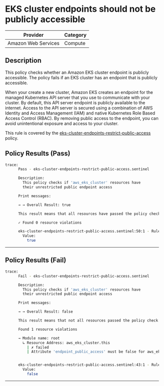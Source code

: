 # EKS cluster endpoints should not be publicly accessible

| Provider            | Category     |
|---------------------|--------------|
| Amazon Web Services | Compute      |

## Description

This policy checks whether an Amazon EKS cluster endpoint is publicly accessible. The policy fails if an EKS cluster has an endpoint that is publicly accessible.

When your create a new cluster, Amazon EKS creates an endpoint for the managed Kubernetes API server that you use to communicate with your cluster. By default, this API server endpoint is publicly available to the internet. Access to the API server is secured using a combination of AWS Identity and Access Management (IAM) and native Kubernetes Role Based Access Control (RBAC). By removing public access to the endpoint, you can avoid unintentional exposure and access to your cluster.

This rule is covered by the [eks-cluster-endpoints-restrict-public-access](../../policies/eks-cluster-endpoints-restrict-public-access.sentinel) policy.

## Policy Results (Pass)
```bash
trace:
      Pass - eks-cluster-endpoints-restrict-public-access.sentinel

      Description:
        This policy checks if 'aws_eks_cluster' resources have
        their unrestricted public endpoint access

      Print messages:

      → → Overall Result: true

      This result means that all resources have passed the policy check for the policy eks-cluster-endpoints-restrict-public-access.

      ✓ Found 0 resource violations

      eks-cluster-endpoints-restrict-public-access.sentinel:50:1 - Rule "main"
        Value:
          true
```

---

## Policy Results (Fail)
```bash
trace:
      Fail - eks-cluster-endpoints-restrict-public-access.sentinel

      Description:
        This policy checks if 'aws_eks_cluster' resources have
        their unrestricted public endpoint access

      Print messages:

      → → Overall Result: false

      This result means that not all resources passed the policy check and the protected behavior is not allowed for the policy eks-cluster-endpoints-restrict-public-access.

      Found 1 resource violations

      → Module name: root
        ↳ Resource Address: aws_eks_cluster.this
          | ✗ failed
          | Attribute 'endpoint_public_access' must be false for aws_eks_cluster resources. Refer to https://docs.aws.amazon.com/securityhub/latest/userguide/eks-controls.html#eks-1 for more details.


      eks-cluster-endpoints-restrict-public-access.sentinel:43:1 - Rule "main"
        Value:
          false
```

---